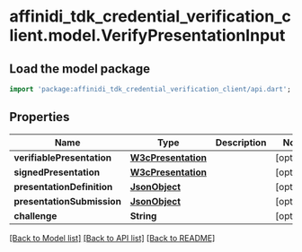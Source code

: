# affinidi_tdk_credential_verification_client.model.VerifyPresentationInput

## Load the model package
```dart
import 'package:affinidi_tdk_credential_verification_client/api.dart';
```

## Properties
Name | Type | Description | Notes
------------ | ------------- | ------------- | -------------
**verifiablePresentation** | [**W3cPresentation**](W3cPresentation.md) |  | [optional] 
**signedPresentation** | [**W3cPresentation**](W3cPresentation.md) |  | [optional] 
**presentationDefinition** | [**JsonObject**](.md) |  | [optional] 
**presentationSubmission** | [**JsonObject**](.md) |  | [optional] 
**challenge** | **String** |  | [optional] 

[[Back to Model list]](../README.md#documentation-for-models) [[Back to API list]](../README.md#documentation-for-api-endpoints) [[Back to README]](../README.md)


